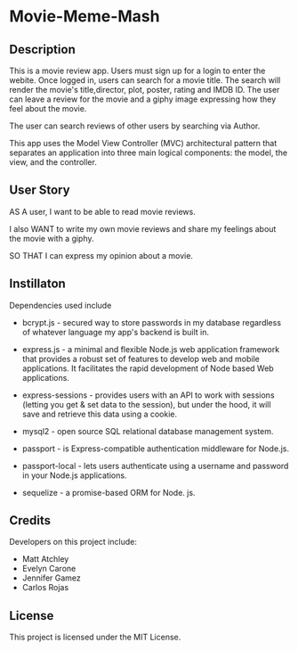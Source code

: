 # Movie-Meme-Mash

## Description

This is a movie review app. Users must sign up for a login to enter the webite. Once logged in, users can search for a movie title. The search will render the movie's title,director, plot, poster, rating and IMDB ID. The user can leave a review for the movie and a giphy image expressing how they feel about the movie.

The user can search reviews of other users by searching via Author.

This app uses the Model View Controller (MVC) architectural pattern that separates an application into three main logical components: the model, the view, and the controller.

## User Story

AS A user, I want to be able to read movie reviews.

I also WANT to write my own movie reviews and share my feelings about the movie with a giphy.

SO THAT I can express my opinion about a movie.

## Instillaton

Dependencies used include
* bcrypt.js - secured way to store passwords in my database regardless of whatever language my app's backend is built in.

* express.js - a minimal and flexible Node.js web application framework that provides a robust set of features to develop web and mobile applications. It facilitates the rapid development of Node based Web applications.

* express-sessions - provides users with an API to work with sessions (letting you get & set data to the session), but under the hood, it will save and retrieve this data using a cookie.

* mysql2 - open source SQL relational database management system.

* passport - is Express-compatible authentication middleware for Node.js.

* passport-local - lets users authenticate using a username and password in your Node.js applications.

* sequelize - a promise-based ORM for Node. js.

## Credits

Developers on this project include:

* Matt Atchley
* Evelyn Carone
* Jennifer Gamez
* Carlos Rojas

## License

This project is licensed under the MIT License.

